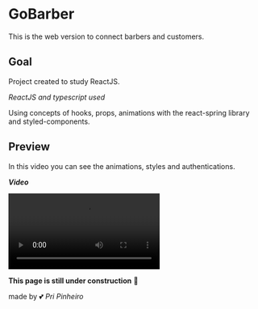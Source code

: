 # GoBarber 

This is the web version to connect barbers and customers.

## Goal 

Project created to study ReactJS.

_ReactJS and typescript used_

Using concepts of hooks, props, animations with the react-spring library and styled-components.

## Preview

In this video you can see the animations, styles and authentications.

**_Video_**

![](/src/assets/sampleVideo.mov)



**This page is still under construction** :construction_worker:

made by :two_hearts: _Pri Pinheiro_